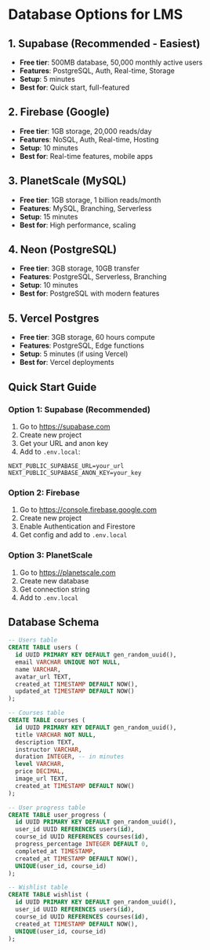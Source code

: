 # Database Options for LMS

## 1. Supabase (Recommended - Easiest)
- **Free tier**: 500MB database, 50,000 monthly active users
- **Features**: PostgreSQL, Auth, Real-time, Storage
- **Setup**: 5 minutes
- **Best for**: Quick start, full-featured

## 2. Firebase (Google)
- **Free tier**: 1GB storage, 20,000 reads/day
- **Features**: NoSQL, Auth, Real-time, Hosting
- **Setup**: 10 minutes
- **Best for**: Real-time features, mobile apps

## 3. PlanetScale (MySQL)
- **Free tier**: 1GB storage, 1 billion reads/month
- **Features**: MySQL, Branching, Serverless
- **Setup**: 15 minutes
- **Best for**: High performance, scaling

## 4. Neon (PostgreSQL)
- **Free tier**: 3GB storage, 10GB transfer
- **Features**: PostgreSQL, Serverless, Branching
- **Setup**: 10 minutes
- **Best for**: PostgreSQL with modern features

## 5. Vercel Postgres
- **Free tier**: 3GB storage, 60 hours compute
- **Features**: PostgreSQL, Edge functions
- **Setup**: 5 minutes (if using Vercel)
- **Best for**: Vercel deployments

## Quick Start Guide

### Option 1: Supabase (Recommended)
1. Go to https://supabase.com
2. Create new project
3. Get your URL and anon key
4. Add to `.env.local`:
```
NEXT_PUBLIC_SUPABASE_URL=your_url
NEXT_PUBLIC_SUPABASE_ANON_KEY=your_key
```

### Option 2: Firebase
1. Go to https://console.firebase.google.com
2. Create new project
3. Enable Authentication and Firestore
4. Get config and add to `.env.local`

### Option 3: PlanetScale
1. Go to https://planetscale.com
2. Create new database
3. Get connection string
4. Add to `.env.local`

## Database Schema

```sql
-- Users table
CREATE TABLE users (
  id UUID PRIMARY KEY DEFAULT gen_random_uuid(),
  email VARCHAR UNIQUE NOT NULL,
  name VARCHAR,
  avatar_url TEXT,
  created_at TIMESTAMP DEFAULT NOW(),
  updated_at TIMESTAMP DEFAULT NOW()
);

-- Courses table
CREATE TABLE courses (
  id UUID PRIMARY KEY DEFAULT gen_random_uuid(),
  title VARCHAR NOT NULL,
  description TEXT,
  instructor VARCHAR,
  duration INTEGER, -- in minutes
  level VARCHAR,
  price DECIMAL,
  image_url TEXT,
  created_at TIMESTAMP DEFAULT NOW()
);

-- User progress table
CREATE TABLE user_progress (
  id UUID PRIMARY KEY DEFAULT gen_random_uuid(),
  user_id UUID REFERENCES users(id),
  course_id UUID REFERENCES courses(id),
  progress_percentage INTEGER DEFAULT 0,
  completed_at TIMESTAMP,
  created_at TIMESTAMP DEFAULT NOW(),
  UNIQUE(user_id, course_id)
);

-- Wishlist table
CREATE TABLE wishlist (
  id UUID PRIMARY KEY DEFAULT gen_random_uuid(),
  user_id UUID REFERENCES users(id),
  course_id UUID REFERENCES courses(id),
  created_at TIMESTAMP DEFAULT NOW(),
  UNIQUE(user_id, course_id)
);
```

